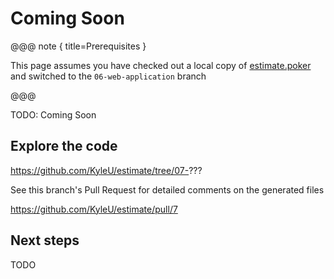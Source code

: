 # Coming Soon

@@@ note { title=Prerequisites }

This page assumes you have checked out a local copy of [estimate.poker](https://github.com/KyleU/estimate) and switched to the `06-web-application` branch

@@@


TODO: Coming Soon


## Explore the code

https://github.com/KyleU/estimate/tree/07-???

See this branch's Pull Request for detailed comments on the generated files

https://github.com/KyleU/estimate/pull/7


## Next steps

TODO
